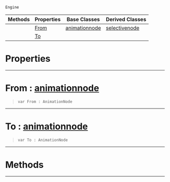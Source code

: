  `Engine`

|Methods|Properties|Base Classes|Derived Classes|
|---|---|---|---|
| |[ From](https://github.com/dragonCASTjosh/PlasmaDocs/blob/master/code_reference/class_reference/dualblendselectivenode.markdown#from-plasma-engine-documen)|[animationnode](https://github.com/dragonCASTjosh/PlasmaDocs/blob/master/code_reference/class_reference/animationnode.markdown)|[selectivenode](https://github.com/dragonCASTjosh/PlasmaDocs/blob/master/code_reference/class_reference/selectivenode.markdown)|
| |[ To](https://github.com/dragonCASTjosh/PlasmaDocs/blob/master/code_reference/class_reference/dualblendselectivenode.markdown#to-plasma-engine-documenta)| | |


 #  Properties


---  
 #  From : [animationnode](https://github.com/dragonCASTjosh/PlasmaDocs/blob/master/code_reference/class_reference/animationnode.markdown)

> 
> ``` lang=cpp, name=Lightning
> var From : AnimationNode


---  
 #  To : [animationnode](https://github.com/dragonCASTjosh/PlasmaDocs/blob/master/code_reference/class_reference/animationnode.markdown)

> 
> ``` lang=cpp, name=Lightning
> var To : AnimationNode


---  
 #  Methods


---  
 

 